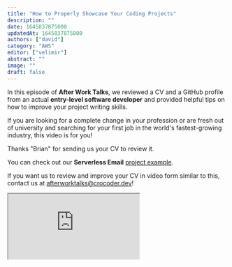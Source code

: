 ```yaml
---
title: "How to Properly Showcase Your Coding Projects"
description: ""
date: 1645837875000
updatedAt: 1645837875000
authors: ["david"]
category: "AWS"
editor: ["velimir"]
abstract: ""
image: ""
draft: false
---
```


In this episode of **After Work Talks**, we reviewed a CV and a GitHub profile from an actual **entry-level software developer** and provided helpful tips on how to improve your project writing skills.

If you are looking for a complete change in your profession or are fresh out of university and searching for your first job in the world's fastest-growing industry, this video is for you!

Thanks "Brian" for sending us your CV to review it.

You can check out our **Serverless Email** [project example](https://github.com/crocoder-dev/serverless-email-example).

If you want us to review and improve your CV in video form similar to this, contact us at [afterworktalks@crocoder.dev](mailto:afterworktalks@crocoder.dev)!


  <iframe
    src="https://www.youtube.com/embed/Jlr1aUSUwyI"
    title="YouTube video player"
    allow="accelerometer; autoplay; clipboard-write; encrypted-media; gyroscope; picture-in-picture"
    allowFullScreen
  ></iframe>
